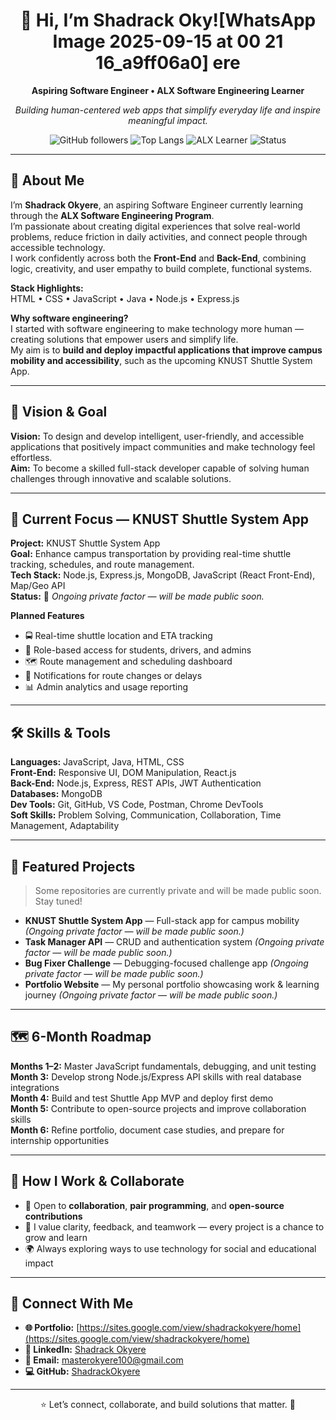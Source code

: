 <!-- Shadrack Okyere GitHub Profile README -->
<div align="center">
  <h1>👋 Hi, I’m Shadrack Oky![WhatsApp Image 2025-09-15 at 00 21 16_a9ff06a0]
    <https://github.com/user-attachments/assets/48cdca8b-f547-46d3-8fb5-0390472d1dff>
ere</h1>
  <p><strong>Aspiring Software Engineer • ALX Software Engineering Learner</strong></p>
  <p><em>Building human-centered web apps that simplify everyday life and inspire meaningful impact.</em></p>

  <!-- Badges -->
  <p>
    <img alt="GitHub followers" src="https://img.shields.io/github/followers/ShadrackOkyere?label=Followers&style=flat-square" />
    <img alt="Top Langs" src="https://img.shields.io/badge/Top%20Langs-JS%20%7C%20Java%20%7C%20HTML-blue?style=flat-square" />
    <img alt="ALX Learner" src="https://img.shields.io/badge/ALX-Software%20Engineering-orange?style=flat-square" />
    <img alt="Status" src="https://img.shields.io/badge/status-active-brightgreen?style=flat-square" />
  </p>
</div>

---

## 🧭 About Me
I’m **Shadrack Okyere**, an aspiring Software Engineer currently learning through the **ALX Software Engineering Program**.  
I’m passionate about creating digital experiences that solve real-world problems, reduce friction in daily activities, and connect people through accessible technology.  
I work confidently across both the **Front-End** and **Back-End**, combining logic, creativity, and user empathy to build complete, functional systems.

**Stack Highlights:**  
HTML • CSS • JavaScript • Java • Node.js • Express.js

**Why software engineering?**  
I started with software engineering to make technology more human — creating solutions that empower users and simplify life.  
My aim is to **build and deploy impactful applications that improve campus mobility and accessibility**, such as the upcoming KNUST Shuttle System App.

---

## 🎯 Vision & Goal
**Vision:** To design and develop intelligent, user-friendly, and accessible applications that positively impact communities and make technology feel effortless.  
**Aim:** To become a skilled full-stack developer capable of solving human challenges through innovative and scalable solutions.

---

## 🚀 Current Focus — KNUST Shuttle System App
**Project:** KNUST Shuttle System App  
**Goal:** Enhance campus transportation by providing real-time shuttle tracking, schedules, and route management.  
**Tech Stack:** Node.js, Express.js, MongoDB, JavaScript (React Front-End), Map/Geo API  
**Status:** 🧩 *Ongoing private factor — will be made public soon.*

**Planned Features**
- 🚍 Real-time shuttle location and ETA tracking  
- 👥 Role-based access for students, drivers, and admins  
- 🗺️ Route management and scheduling dashboard  
- 🔔 Notifications for route changes or delays  
- 📊 Admin analytics and usage reporting

---

## 🛠️ Skills & Tools
**Languages:** JavaScript, Java, HTML, CSS  
**Front-End:** Responsive UI, DOM Manipulation, React.js  
**Back-End:** Node.js, Express, REST APIs, JWT Authentication  
**Databases:** MongoDB  
**Dev Tools:** Git, GitHub, VS Code, Postman, Chrome DevTools  
**Soft Skills:** Problem Solving, Communication, Collaboration, Time Management, Adaptability  

---

## 📂 Featured Projects
> Some repositories are currently private and will be made public soon. Stay tuned!

- **KNUST Shuttle System App** — Full-stack app for campus mobility *(Ongoing private factor — will be made public soon.)*  
- **Task Manager API** — CRUD and authentication system *(Ongoing private factor — will be made public soon.)*  
- **Bug Fixer Challenge** — Debugging-focused challenge app *(Ongoing private factor — will be made public soon.)*  
- **Portfolio Website** — My personal portfolio showcasing work & learning journey *(Ongoing private factor — will be made public soon.)*

---

## 🗺️ 6-Month Roadmap
**Months 1–2:** Master JavaScript fundamentals, debugging, and unit testing  
**Month 3:** Develop strong Node.js/Express API skills with real database integrations  
**Month 4:** Build and test Shuttle App MVP and deploy first demo  
**Month 5:** Contribute to open-source projects and improve collaboration skills  
**Month 6:** Refine portfolio, document case studies, and prepare for internship opportunities  

---

## 🧩 How I Work & Collaborate
- 🤝 Open to **collaboration**, **pair programming**, and **open-source contributions**  
- 💬 I value clarity, feedback, and teamwork — every project is a chance to grow and learn  
- 🌍 Always exploring ways to use technology for social and educational impact  

---

## 📣 Connect With Me
- **🌐 Portfolio:** [https://sites.google.com/view/shadrackokyere/home](https://sites.google.com/view/shadrackokyere/home)  
- **💼 LinkedIn:** [Shadrack Okyere](https://www.linkedin.com/in/shadrack-okyere-564814326)  
- **📧 Email:** [masterokyere100@gmail.com](mailto:masterokyere100@gmail.com)  
- **💻 GitHub:** [ShadrackOkyere](https://github.com/ShadrackOkyere)  

---

<div align="center">
  <p>⭐ Let’s connect, collaborate, and build solutions that matter. 🚀</p>
</div>

